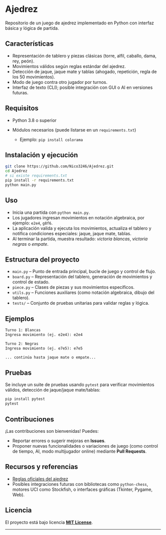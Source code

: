# Ajedrez 

Repositorio de un juego de ajedrez implementado en Python con interfaz básica y lógica de partida.

## Características

* Representación de tablero y piezas clásicas (torre, alfil, caballo, dama, rey, peón).
* Movimientos válidos según reglas estándar del ajedrez.
* Detección de jaque, jaque mate y tablas (ahogado, repetición, regla de los 50 movimientos).
* Modo de juego contra otro jugador por turnos.
* Interfaz de texto (CLI); posible integración con GUI o AI en versiones futuras.

## Requisitos

* Python 3.8 o superior
* Módulos necesarios (puede listarse en un `requirements.txt`)

  * Ejemplo: `pip install colorama`

## Instalación y ejecución

```bash
git clone https://github.com/Nico3246/Ajedrez.git
cd Ajedrez
# si existe requirements.txt
pip install -r requirements.txt
python main.py
```

## Uso

* Inicia una partida con `python main.py`.
* Los jugadores ingresan movimientos en notación algebraica, por ejemplo: `e2e4`, `g8f6`.
* La aplicación valida y ejecuta los movimientos, actualiza el tablero y notifica condiciones especiales: jaque, jaque mate, tablas.
* Al terminar la partida, muestra resultado: *victoria blancas*, *victoria negras* o *empate*.

## Estructura del proyecto

* `main.py` – Punto de entrada principal, bucle de juego y control de flujo.
* `board.py` – Representación del tablero, generación de movimientos y control de estado.
* `piece.py` – Clases de piezas y sus movimientos específicos.
* `utils.py` – Funciones auxiliares (como notación algebraica, dibujo del tablero).
* `tests/` – Conjunto de pruebas unitarias para validar reglas y lógica.

## Ejemplos

```txt
Turno 1: Blancas
Ingresa movimiento (ej. e2e4): e2e4

Turno 2: Negras
Ingresa movimiento (ej. e7e5): e7e5

... continúa hasta jaque mate o empate...
```

## Pruebas

Se incluye un suite de pruebas usando `pytest` para verificar movimientos válidos, detección de jaque/jaque mate/tablas:

```bash
pip install pytest
pytest
```

## Contribuciones

¡Las contribuciones son bienvenidas! Puedes:

* Reportar errores o sugerir mejoras en **Issues**.
* Proponer nuevas funcionalidades o variaciones de juego (como control de tiempo, AI, modo multijugador online) mediante **Pull Requests**.

## Recursos y referencias

* [Reglas oficiales del ajedrez](https://es.wikipedia.org/wiki/Ajedrez)
* Posibles integraciones futuras con bibliotecas como `python-chess`, motores UCI como Stockfish, o interfaces gráficas (Tkinter, Pygame, Web).

## Licencia

El proyecto está bajo licencia **[MIT License](LICENSE)**.

---


